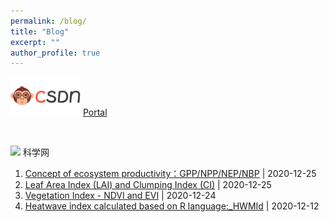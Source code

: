 ```yaml
---
permalink: /blog/
title: "Blog"
excerpt: ""
author_profile: true
---
```

<img src='./images/CSDN.png' style='width: 8em;'> [Portal](https://blog.csdn.net/qq_32832803)

<br>

<img src='./images/ScienceNet.gif' style='width: 10em;'> 科学网
1. [Concept of ecosystem productivity：GPP/NPP/NEP/NBP](https://blog.sciencenet.cn/blog-3424049-1264122.html) | 2020-12-25
2. [Leaf Area Index (LAI) and Clumping Index (CI)](https://blog.sciencenet.cn/home.php?mod=space&uid=3424049&do=blog&id=1264118) | 2020-12-25
3. [Vegetation Index - NDVI and EVI](https://blog.sciencenet.cn/home.php?mod=space&uid=3424049&do=blog&id=1264006) | 2020-12-24
4. [Heatwave index calculated based on R language:_HWMId](https://blog.sciencenet.cn/home.php?mod=space&uid=3424049&do=blog&id=1262185) | 2020-12-12


